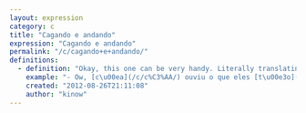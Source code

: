 ```yaml
---
layout: expression
category: c
title: "Cagando e andando"
expression: "Cagando e andando"
permalink: "/c/cagando+e+andando/"
definitions:
  - definition: "Okay, this one can be very handy. Literally translating, it would be \"Shitting and walking\". But the meaning, is similar to \"Water off a duck's back\".\n\nThere's a pun with those Yogurts the makes your intestines work better and Johnnie Walker, as one makes you shit, and the other says to keep walking.\n\nIt is used to demonstrate that you don''t care about something."
    example: "- Ow, [c\u00ea](/c/c%C3%AA/) ouviu o que eles [t\u00e3o](/t/t%C3%A3o/) falando de voc\u00ea?\n- [Bah](/b/bah/), [t\u00f4](/t/t%C3%B4/) cagando e andando mano."
    created: "2012-08-26T21:11:08"
    author: "kinow"
---
```

